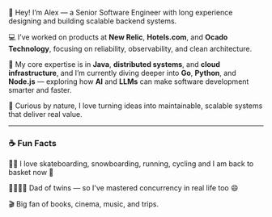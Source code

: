 👋 Hey! I’m Alex — a Senior Software Engineer with long experience designing and building scalable backend systems.  

💻 I’ve worked on products at **New Relic**, **Hotels.com**, and **Ocado Technology**, focusing on reliability, observability, and clean architecture.

🧠 My core expertise is in **Java**, **distributed systems**, and **cloud infrastructure**, and I’m currently diving deeper into **Go**, **Python**, and **Node.js** — exploring how **AI** and **LLMs** can make software development smarter and faster.

🚀 Curious by nature, I love turning ideas into maintainable, scalable systems that deliver real value.

---

### ☕ Fun Facts
🏄‍♂️ I love skateboarding, snowboarding, running, cycling and I am back to basket now 🏀 

👨‍👩‍👧‍👦 Dad of twins — so I've mastered concurrency in real life too 😄 
 
🎬 Big fan of books, cinema, music, and trips.
